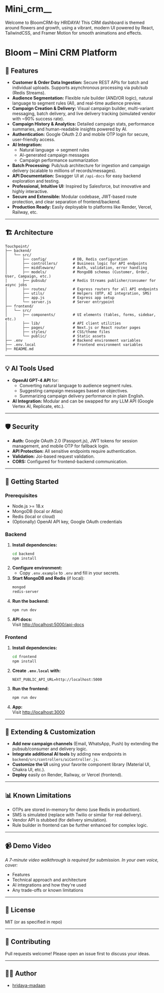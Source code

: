 # Mini_crm__
Welcome to BloomCRM-by HRIDAYA! This CRM dashboard is themed around flowers and growth, using a vibrant, modern UI powered by React, TailwindCSS, and Framer Motion for smooth animations and effects.
# Bloom – Mini CRM Platform

## 🚀 Features

- **Customer & Order Data Ingestion:** Secure REST APIs for batch and individual uploads. Supports asynchronous processing via pub/sub (Redis Streams).
- **Audience Segmentation:** Flexible rule builder (AND/OR logic), natural language to segment rules (AI), and real-time audience preview.
- **Campaign Creation & Delivery:** Visual campaign builder, multi-variant messaging, batch delivery, and live delivery tracking (simulated vendor with ~90% success rate).
- **Campaign History & Analytics:** Detailed campaign stats, performance summaries, and human-readable insights powered by AI.
- **Authentication:** Google OAuth 2.0 and mobile OTP login for secure, user-friendly access.
- **AI Integration:** 
  - Natural language → segment rules
  - AI-generated campaign messages
  - Campaign performance summarization
- **Batch Processing:** Pub/sub architecture for ingestion and campaign delivery (scalable to millions of records/messages).
- **API Documentation:** Swagger UI at `/api-docs` for easy backend exploration and testing.
- **Professional, Intuitive UI:** Inspired by Salesforce, but innovative and highly interactive.
- **Secure and Extensible:** Modular codebase, JWT-based route protection, and clear separation of frontend/backend.
- **Production Ready:** Easily deployable to platforms like Render, Vercel, Railway, etc.

---

## 🏗️ Architecture

```
Touchpoint/
├── backend/
│   └── src/
│       ├── config/            # DB, Redis configuration
│       ├── controllers/       # Business logic for API endpoints
│       ├── middleware/        # Auth, validation, error handling
│       ├── models/            # MongoDB schemas (Customer, Order, User, Campaign, etc.)
│       ├── pubsub/            # Redis Streams publisher/consumer for async jobs
│       ├── routes/            # Express routers for all API endpoints
│       ├── utils/             # Helpers (OTP, AI integration, SMS)
│       ├── app.js             # Express app setup
│       └── server.js          # Server entrypoint
├── frontend/
│   └── src/
│       ├── components/        # UI elements (tables, forms, sidebar, etc.)
│       ├── lib/               # API client utilities
│       ├── pages/             # Next.js or React router pages
│       ├── styles/            # CSS/theme files
│       └── public/            # Static assets
├── .env                       # Backend environment variables
├── .env.local                 # Frontend environment variables
├── README.md
```

---

## 💡 AI Tools Used

- **OpenAI GPT-4 API** for:
  - Converting natural language to audience segment rules.
  - Suggesting campaign messages based on objectives.
  - Summarizing campaign delivery performance in plain English.
- **AI Integration:** Modular and can be swapped for any LLM API (Google Vertex AI, Replicate, etc.).

---

## 🛡️ Security

- **Auth:** Google OAuth 2.0 (Passport.js), JWT tokens for session management, and mobile OTP for fallback login.
- **API Protection:** All sensitive endpoints require authentication.
- **Validation:** Joi-based request validation.
- **CORS:** Configured for frontend-backend communication.

---

## 🚦 Getting Started

### Prerequisites

- Node.js >= 18.x
- MongoDB (local or Atlas)
- Redis (local or cloud)
- (Optionally) OpenAI API key, Google OAuth credentials

### Backend

1. **Install dependencies:**
   ```bash
   cd backend
   npm install
   ```
2. **Configure environment:**
   - Copy `.env.example` to `.env` and fill in your secrets.
3. **Start MongoDB and Redis** (if local):
   ```bash
   mongod
   redis-server
   ```
4. **Run the backend:**
   ```bash
   npm run dev
   ```
5. **API docs:**  
   Visit [http://localhost:5000/api-docs](http://localhost:5000/api-docs)

### Frontend

1. **Install dependencies:**
   ```bash
   cd frontend
   npm install
   ```
2. **Create `.env.local` with:**
   ```
   NEXT_PUBLIC_API_URL=http://localhost:5000
   ```
3. **Run the frontend:**
   ```bash
   npm run dev
   ```
4. **App:**  
   Visit [http://localhost:3000](http://localhost:3000)

---

## 🧩 Extending & Customization

- **Add new campaign channels** (Email, WhatsApp, Push) by extending the pubsub/consumer and delivery logic.
- **Integrate additional AI tools** by adding new endpoints in `backend/src/controllers/aiController.js`.
- **Customize the UI** using your favorite component library (Material UI, Chakra UI, etc.).
- **Deploy** easily on Render, Railway, or Vercel (frontend).

---

## 📊 Known Limitations

- OTPs are stored in-memory for demo (use Redis in production).
- SMS is simulated (replace with Twilio or similar for real delivery).
- Vendor API is stubbed (for delivery simulation).
- Rule builder in frontend can be further enhanced for complex logic.

---

## 📹 Demo Video

_A 7-minute video walkthrough is required for submission. In your own voice, cover:_
- Features
- Technical approach and architecture
- AI integrations and how they're used
- Any trade-offs or known limitations

---

## 📝 License

MIT (or as specified in repo)

---

## 🤝 Contributing

Pull requests welcome! Please open an issue first to discuss your ideas.

---

## 👨‍💻 Author

- [hridaya-madaan](https://github.com/your-hridaya-madaan)  

  

